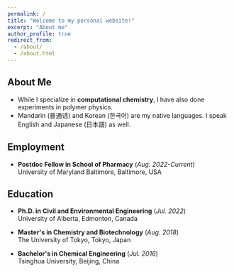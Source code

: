 ```yaml
---
permalink: /
title: "Welcome to my personal website!"
excerpt: "About me"
author_profile: true
redirect_from: 
  - /about/
  - /about.html
---
```


<script type="text/javascript" id="clstr_globe" src="//clustrmaps.com/globe.js?d=s2faPfflUJnPso1Ip5mEN8K9Dcx0Vgszble7y4oHteo"></script>

## About Me
- While I specialize in **computational chemistry**, I have also done experiments in polymer physics. 
- Mandarin (普通话) and Korean (한국어) are my native languages. I speak English and Japanese (日本語) as well.

## Employment
- **Postdoc Fellow in School of Pharmacy** (*Aug. 2022-Current*) <br />
  University of Maryland Baltimore, Baltimore, USA

## Education

- **Ph.D. in Civil and Environmental Engineering** (*Jul. 2022*) <br />
University of Alberta, Edmonton, Canada

- **Master's in Chemistry and Biotechnology**  (*Aug. 2018*) <br />
The University of Tokyo, Tokyo, Japan

- **Bachelor's in Chemical Engineering**  (*Jul. 2016*) <br />
Tsinghua University, Beijing, China



